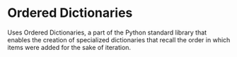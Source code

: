 # Ordered Dictionaries

Uses Ordered Dictionaries, a part of the Python standard library that
enables the creation of specialized dictionaries that recall the order in which
items were added for the sake of iteration.
